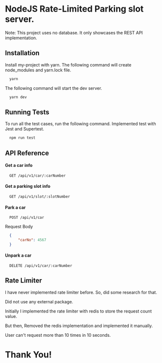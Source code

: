 
# NodeJS Rate-Limited Parking slot server.
Note: This project uses no database. It only showcases the REST API implementation.

## Installation 
Install my-project with yarn. The following command will create node_modules and yarn.lock file.

```bash 
  yarn
```

The following command will start the dev server.
```bash
  yarn dev
```
    
## Running Tests
To run all the test cases, run the following command. Implemented test with Jest and Supertest.

```bash
  npm run test
```

  
## API Reference

#### Get a car info
```http
  GET /api/v1/car/:carNumber
```

#### Get a parking slot info
```http
  GET /api/v1/slot/:slotNumber
```

#### Park a car
```http
  POST /api/v1/car
```

Request Body
```json
  {
      "carNo": 4567
  }
```

#### Unpark a car
```http
  DELETE /api/v1/car/:carNumber
```
## Rate Limiter
I have never implemented rate limiter before. So, did some research for that.

Did not use any external package.

Initially I implemented the rate limiter with redis to store the request count value.

But then, Removed the redis implementation and implemented it manually.

User can't request more than 10 times in 10 seconds.

# Thank You!